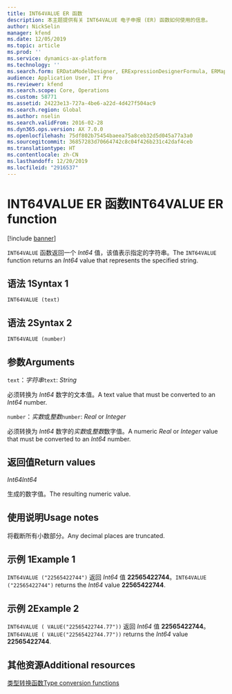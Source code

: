 ```yaml
---
title: INT64VALUE ER 函数
description: 本主题提供有关 INT64VALUE 电子申报 (ER) 函数如何使用的信息。
author: NickSelin
manager: kfend
ms.date: 12/05/2019
ms.topic: article
ms.prod: ''
ms.service: dynamics-ax-platform
ms.technology: ''
ms.search.form: ERDataModelDesigner, ERExpressionDesignerFormula, ERMappedFormatDesigner, ERModelMappingDesigner
audience: Application User, IT Pro
ms.reviewer: kfend
ms.search.scope: Core, Operations
ms.custom: 58771
ms.assetid: 24223e13-727a-4be6-a22d-4d427f504ac9
ms.search.region: Global
ms.author: nselin
ms.search.validFrom: 2016-02-28
ms.dyn365.ops.version: AX 7.0.0
ms.openlocfilehash: 75df802b75454baeea75a8ceb32d5d045a77a3a0
ms.sourcegitcommit: 36857283d70664742c8c04f426b231c42daf4ceb
ms.translationtype: HT
ms.contentlocale: zh-CN
ms.lasthandoff: 12/20/2019
ms.locfileid: "2916537"
---
```

# <span data-ttu-id="1c549-103"><a name="INT64VALUE">INT64VALUE ER 函数</a></span><span class="sxs-lookup"><span data-stu-id="1c549-103"><a name="INT64VALUE">INT64VALUE ER function</a></span></span>

[!include [banner](../includes/banner.md)]

<span data-ttu-id="1c549-104">`INT64VALUE` 函数返回一个 *Int64* 值，该值表示指定的字符串。</span><span class="sxs-lookup"><span data-stu-id="1c549-104">The `INT64VALUE` function returns an *Int64* value that represents the specified string.</span></span>

## <a name="syntax-1"></a><span data-ttu-id="1c549-105">语法 1</span><span class="sxs-lookup"><span data-stu-id="1c549-105">Syntax 1</span></span>

```
INT64VALUE (text)
```

## <a name="syntax-2"></a><span data-ttu-id="1c549-106">语法 2</span><span class="sxs-lookup"><span data-stu-id="1c549-106">Syntax 2</span></span>

```
INT64VALUE (number)
```

## <a name="arguments"></a><span data-ttu-id="1c549-107">参数</span><span class="sxs-lookup"><span data-stu-id="1c549-107">Arguments</span></span>

<span data-ttu-id="1c549-108">`text`：*字符串*</span><span class="sxs-lookup"><span data-stu-id="1c549-108">`text`: *String*</span></span>

<span data-ttu-id="1c549-109">必须转换为 *Int64* 数字的文本值。</span><span class="sxs-lookup"><span data-stu-id="1c549-109">A text value that must be converted to an *Int64* number.</span></span>

<span data-ttu-id="1c549-110">`number`：*实数*或*整数*</span><span class="sxs-lookup"><span data-stu-id="1c549-110">`number`: *Real* or *Integer*</span></span>

<span data-ttu-id="1c549-111">必须转换为 *Int64* 数字的*实数*或*整数*数字值。</span><span class="sxs-lookup"><span data-stu-id="1c549-111">A numeric *Real* or *Integer* value that must be converted to an *Int64* number.</span></span>

## <a name="return-values"></a><span data-ttu-id="1c549-112">返回值</span><span class="sxs-lookup"><span data-stu-id="1c549-112">Return values</span></span>

<span data-ttu-id="1c549-113">*Int64*</span><span class="sxs-lookup"><span data-stu-id="1c549-113">*Int64*</span></span>

<span data-ttu-id="1c549-114">生成的数字值。</span><span class="sxs-lookup"><span data-stu-id="1c549-114">The resulting numeric value.</span></span>

## <a name="usage-notes"></a><span data-ttu-id="1c549-115">使用说明</span><span class="sxs-lookup"><span data-stu-id="1c549-115">Usage notes</span></span>

<span data-ttu-id="1c549-116">将截断所有小数部分。</span><span class="sxs-lookup"><span data-stu-id="1c549-116">Any decimal places are truncated.</span></span>

## <a name="example-1"></a><span data-ttu-id="1c549-117">示例 1</span><span class="sxs-lookup"><span data-stu-id="1c549-117">Example 1</span></span>

<span data-ttu-id="1c549-118">`INT64VALUE ("22565422744")` 返回 *Int64* 值 **22565422744**。</span><span class="sxs-lookup"><span data-stu-id="1c549-118">`INT64VALUE ("22565422744")` returns the *Int64* value **22565422744**.</span></span>

## <a name="example-2"></a><span data-ttu-id="1c549-119">示例 2</span><span class="sxs-lookup"><span data-stu-id="1c549-119">Example 2</span></span>

<span data-ttu-id="1c549-120">`INT64VALUE ( VALUE("22565422744.77"))` 返回 *Int64* 值 **22565422744**。</span><span class="sxs-lookup"><span data-stu-id="1c549-120">`INT64VALUE ( VALUE("22565422744.77"))` returns the *Int64* value **22565422744**.</span></span>

## <a name="additional-resources"></a><span data-ttu-id="1c549-121">其他资源</span><span class="sxs-lookup"><span data-stu-id="1c549-121">Additional resources</span></span>

[<span data-ttu-id="1c549-122">类型转换函数</span><span class="sxs-lookup"><span data-stu-id="1c549-122">Type conversion functions</span></span>](er-functions-category-type-conversion.md)
